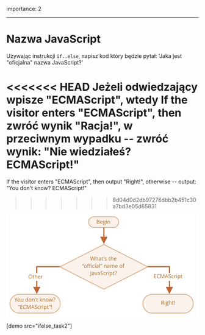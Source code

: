 importance: 2

---

# Nazwa JavaScript

Używając instrukcji `if..else`, napisz kod który będzie pytał: 'Jaka jest "oficjalna" nazwa JavaScript?'

<<<<<<< HEAD
Jeżeli odwiedzający wpisze "ECMAScript", wtedy 
If the visitor enters "ECMAScript", then zwróć wynik "Racja!", w przeciwnym wypadku -- zwróć wynik: "Nie wiedziałeś? ECMAScript!"
=======
If the visitor enters "ECMAScript", then output "Right!", otherwise -- output: "You don't know? ECMAScript!"
>>>>>>> 8d04d0d2db97276dbb2b451c30a7bd3e05d65831

![](ifelse_task2.svg)

[demo src="ifelse_task2"]
